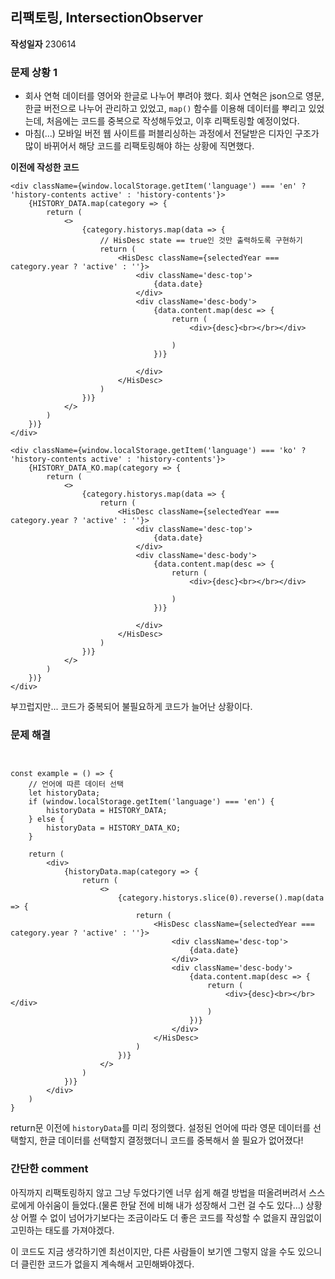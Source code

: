 ## 리팩토링, IntersectionObserver
**작성일자**
230614

### 문제 상황 1
- 회사 연혁 데이터를 영어와 한글로 나누어 뿌려야 했다. 회사 연혁은 json으로 영문, 한글 버전으로 나누어 관리하고 있었고, `map()` 함수를 이용해 데이터를 뿌리고 있었는데, 처음에는 코드를 중복으로 작성해두었고, 이후 리팩토링할 예정이었다.
- 마침(...) 모바일 버전 웹 사이트를 퍼블리싱하는 과정에서 전달받은 디자인 구조가 많이 바뀌어서 해당 코드를 리팩토링해야 하는 상황에 직면했다.

**이전에 작성한 코드**
```
<div className={window.localStorage.getItem('language') === 'en' ? 'history-contents active' : 'history-contents'}>
    {HISTORY_DATA.map(category => {
        return (
            <>
                {category.historys.map(data => {
                    // HisDesc state == true인 것만 출력하도록 구현하기
                    return (
                        <HisDesc className={selectedYear === category.year ? 'active' : ''}>
                            <div className='desc-top'>
                                {data.date}
                            </div>
                            <div className='desc-body'>
                                {data.content.map(desc => {
                                    return (
                                        <div>{desc}<br></br></div>
                                        
                                    )
                                })}
                                
                            </div>
                        </HisDesc>
                    )
                })}
            </>    
        )
    })}
</div>

<div className={window.localStorage.getItem('language') === 'ko' ? 'history-contents active' : 'history-contents'}>
    {HISTORY_DATA_KO.map(category => {
        return (
            <>
                {category.historys.map(data => {
                    return (
                        <HisDesc className={selectedYear === category.year ? 'active' : ''}>
                            <div className='desc-top'>
                                {data.date}
                            </div>
                            <div className='desc-body'>
                                {data.content.map(desc => {
                                    return (
                                        <div>{desc}<br></br></div>
                                        
                                    )
                                })}
                                
                            </div>
                        </HisDesc>
                    )
                })}
            </>    
        )
    })}
</div>
```
부끄럽지만... 코드가 중복되어 불필요하게 코드가 늘어난 상황이다.

### 문제 해결
```


const example = () => {
    // 언어에 따른 데이터 선택
    let historyData;
    if (window.localStorage.getItem('language') === 'en') {
        historyData = HISTORY_DATA;
    } else {
        historyData = HISTORY_DATA_KO;
    }

    return (
        <div>
            {historyData.map(category => {
                return (
                    <>
                        {category.historys.slice(0).reverse().map(data => {
                            return (
                                <HisDesc className={selectedYear === category.year ? 'active' : ''}>
                                    <div className='desc-top'>
                                        {data.date}
                                    </div>
                                    <div className='desc-body'>
                                        {data.content.map(desc => {
                                            return (
                                                <div>{desc}<br></br></div>
                                            )
                                        })}
                                    </div>
                                </HisDesc>
                            )
                        })}
                    </>
                )
            })}
        </div>
    )
}
```
return문 이전에 `historyData`를 미리 정의했다. 설정된 언어에 따라 영문 데이터를 선택할지, 한글 데이터를 선택할지 결정했더니 코드를 중복해서 쓸 필요가 없어졌다!

### 간단한 comment
아직까지 리팩토링하지 않고 그냥 두었다기엔 너무 쉽게 해결 방법을 떠올려버려서 스스로에게 아쉬움이 들었다.(물론 한달 전에 비해 내가 성장해서 그런 걸 수도 있다...) 상황상 어쩔 수 없이 넘어가기보다는 조금이라도 더 좋은 코드를 작성할 수 없을지 끊임없이 고민하는 태도를 가져야겠다.

이 코드도 지금 생각하기엔 최선이지만, 다른 사람들이 보기엔 그렇지 않을 수도 있으니 더 클린한 코드가 없을지 계속해서 고민해봐야겠다.